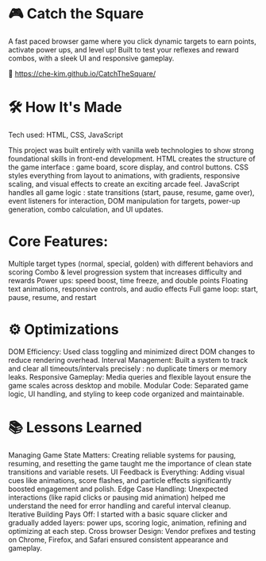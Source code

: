 # 🎮 Catch the Square

A fast paced browser game where you click dynamic targets to earn points, activate power ups, and level up! Built to test your reflexes and reward combos, with a sleek UI and responsive gameplay.

🔗 https://che-kim.github.io/CatchTheSquare/

# 🛠 How It's Made
Tech used: HTML, CSS, JavaScript 

This project was built entirely with vanilla web technologies to show strong foundational skills in front-end development.
HTML creates the structure of the game interface : game board, score display, and control buttons.
CSS styles everything from layout to animations, with gradients, responsive scaling, and visual effects to create an exciting arcade feel.
JavaScript handles all game logic : state transitions (start, pause, resume, game over), event listeners for interaction, DOM manipulation for targets, power-up generation, combo calculation, and UI updates.

# Core Features:
Multiple target types (normal, special, golden) with different behaviors and scoring
Combo & level progression system that increases difficulty and rewards
Power ups: speed boost, time freeze, and double points
Floating text animations, responsive controls, and audio effects
Full game loop: start, pause, resume, and restart

# ⚙️ Optimizations
DOM Efficiency: Used class toggling and minimized direct DOM changes to reduce rendering overhead.
Interval Management: Built a system to track and clear all timeouts/intervals precisely : no duplicate timers or memory leaks.
Responsive Gameplay: Media queries and flexible layout ensure the game scales across desktop and mobile.
Modular Code: Separated game logic, UI handling, and styling to keep code organized and maintainable.

# 📚 Lessons Learned
Managing Game State Matters: Creating reliable systems for pausing, resuming, and resetting the game taught me the importance of clean state transitions and variable resets.
UI Feedback is Everything: Adding visual cues like animations, score flashes, and particle effects significantly boosted engagement and polish.
Edge Case Handling: Unexpected interactions (like rapid clicks or pausing mid animation) helped me understand the need for error handling and careful interval cleanup.
Iterative Building Pays Off: I started with a basic square clicker and gradually added layers: power ups, scoring logic, animation, refining and optimizing at each step.
Cross browser Design: Vendor prefixes and testing on Chrome, Firefox, and Safari ensured consistent appearance and gameplay.
